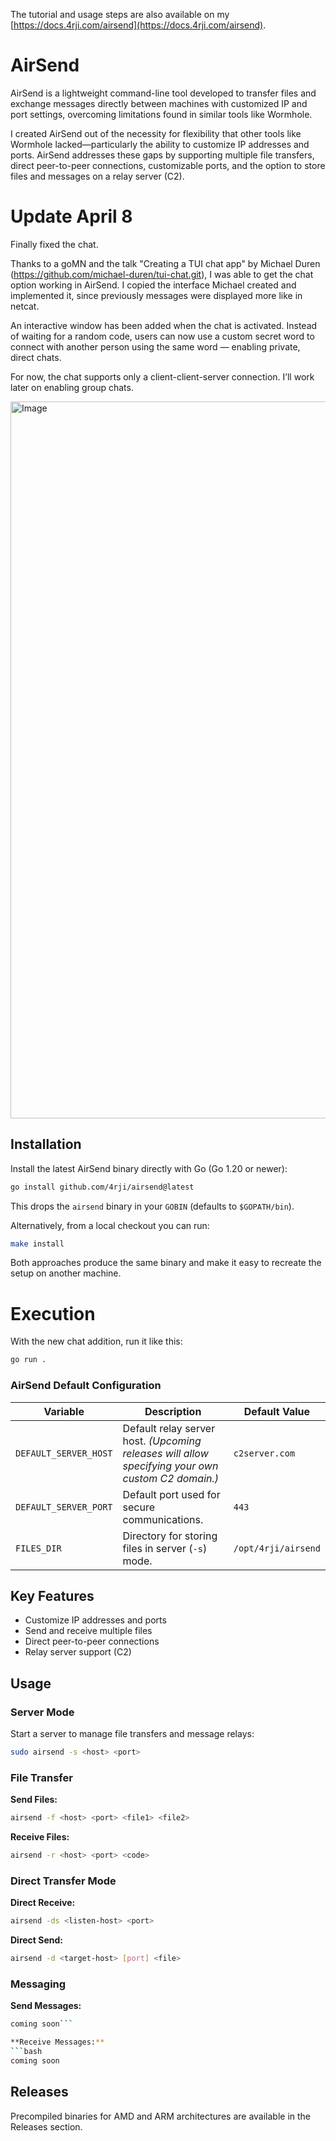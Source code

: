 The tutorial and usage steps are also available on my [https://docs.4rji.com/airsend](https://docs.4rji.com/airsend).


# AirSend

AirSend is a lightweight command-line tool developed to transfer files and exchange messages directly between machines with customized IP and port settings, overcoming limitations found in similar tools like Wormhole.

I created AirSend out of the necessity for flexibility that other tools like Wormhole lacked—particularly the ability to customize IP addresses and ports. AirSend addresses these gaps by supporting multiple file transfers, direct peer-to-peer connections, customizable ports, and the option to store files and messages on a relay server (C2).


# Update April 8

Finally fixed the chat.

Thanks to a goMN and the talk "Creating a TUI chat app" by Michael Duren (https://github.com/michael-duren/tui-chat.git), I was able to get the chat option working in AirSend. I copied the interface Michael created and implemented it, since previously messages were displayed more like in netcat.


An interactive window has been added when the chat is activated. Instead of waiting for a random code, users can now use a custom secret word to connect with another person using the same word — enabling private, direct chats.


For now, the chat supports only a client-client-server connection. I’ll work later on enabling group chats.


<img width="1147" alt="Image" src="https://github.com/user-attachments/assets/5c7b3ecf-3862-44a2-80a3-d2418c1e9630" />





## Installation

Install the latest AirSend binary directly with Go (Go 1.20 or newer):

```bash
go install github.com/4rji/airsend@latest
```

This drops the `airsend` binary in your `GOBIN` (defaults to `$GOPATH/bin`).

Alternatively, from a local checkout you can run:

```bash
make install
```

Both approaches produce the same binary and make it easy to recreate the setup on another machine.


# Execution

With the new chat addition, run it like this:

```bash
go run .
```





### AirSend Default Configuration

| Variable               | Description                                             | Default Value            |
|------------------------|---------------------------------------------------------|--------------------------|
| `DEFAULT_SERVER_HOST`  | Default relay server host. *(Upcoming releases will allow specifying your own custom C2 domain.)* | `c2server.com`           |
| `DEFAULT_SERVER_PORT`  | Default port used for secure communications.            | `443`                    |
| `FILES_DIR`            | Directory for storing files in server (`-s`) mode.      | `/opt/4rji/airsend`      |



## Key Features

- Customize IP addresses and ports
- Send and receive multiple files
- Direct peer-to-peer connections
- Relay server support (C2)

## Usage

### Server Mode
Start a server to manage file transfers and message relays:
```bash
sudo airsend -s <host> <port>
```

### File Transfer
**Send Files:**
```bash
airsend -f <host> <port> <file1> <file2>
```

**Receive Files:**
```bash
airsend -r <host> <port> <code>
```


### Direct Transfer Mode

**Direct Receive:**
```bash
airsend -ds <listen-host> <port>
```



**Direct Send:**
```bash
airsend -d <target-host> [port] <file>
```



### Messaging
**Send Messages:**
```bash
coming soon```

**Receive Messages:**
```bash
coming soon
```


## Releases

Precompiled binaries for AMD and ARM architectures are available in the Releases section.

